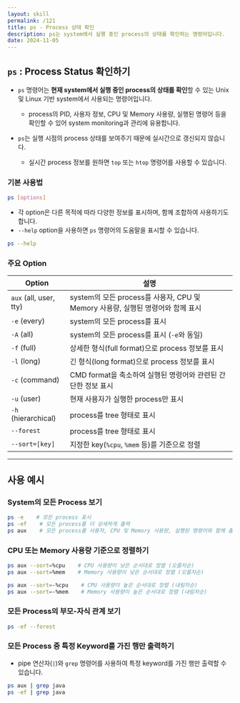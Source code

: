 ```yaml
---
layout: skill
permalink: /121
title: ps - Process 상태 확인
description: ps는 system에서 실행 중인 process의 상태를 확인하는 명령어입니다.
date: 2024-11-05
---
```



## `ps` : Process Status 확인하기

- `ps` 명령어는 **현재 system에서 실행 중인 process의 상태를 확인**할 수 있는 Unix 및 Linux 기반 system에서 사용되는 명령어입니다.
    - process의 PID, 사용자 정보, CPU 및 Memory 사용량, 실행된 명령어 등을 확인할 수 있어 system monitoring과 관리에 유용합니다.

- `ps`는 실행 시점의 process 상태를 보여주기 때문에 실시간으로 갱신되지 않습니다.
    - 실시간 process 정보를 원하면 `top` 또는 `htop` 명령어를 사용할 수 있습니다.


### 기본 사용법

```sh
ps [options]
```

- 각 option은 다른 목적에 따라 다양한 정보를 표시하며, 함께 조합하여 사용하기도 합니다.
- `--help` option을 사용하면 `ps` 명령어의 도움말을 표시할 수 있습니다.

```sh
ps --help
```


### 주요 Option

| Option | 설명 |
| --- | --- |
| `aux` (all, user, tty) | system의 모든 process를 사용자, CPU 및 Memory 사용량, 실행된 명령어와 함께 표시 |
| `-e` (every) | system의 모든 process를 표시 |
| `-A` (all) | system의 모든 process를 표시 (`-e`와 동일) |
| `-f` (full) | 상세한 형식(full format)으로 process 정보를 표시 |
| `-l` (long) | 긴 형식(long format)으로 process 정보를 표시 |
| `-c` (command) | CMD format을 축소하여 실행된 명령어와 관련된 간단한 정보 표시 |
| `-u` (user) | 현재 사용자가 실행한 process만 표시 |
| `-h` (hierarchical) | process를 tree 형태로 표시 |
| `--forest` | process를 tree 형태로 표시 |
| `--sort=[key]` | 지정한 key(`%cpu`, `%mem` 등)를 기준으로 정렬 |


---


## 사용 예시


### System의 모든 Process 보기

```sh
ps -e    # 모든 process 표시
ps -ef    # 모든 process를 더 상세하게 출력
ps aux    # 모든 process를 사용자, CPU 및 Memory 사용량, 실행된 명령어와 함께 출력
```


### CPU 또는 Memory 사용량 기준으로 정렬하기

```sh
ps aux --sort=%cpu    # CPU 사용량이 낮은 순서대로 정렬 (오름차순)
ps aux --sort=%mem    # Memory 사용량이 낮은 순서대로 정렬 (오름차순)

ps aux --sort=-%cpu    # CPU 사용량이 높은 순서대로 정렬 (내림차순)
ps aux --sort=-%mem    # Memory 사용량이 높은 순서대로 정렬 (내림차순)
```


### 모든 Process의 부모-자식 관계 보기

```sh
ps -ef --forest
```


### 모든 Process 중 특정 Keyword를 가진 행만 출력하기

- pipe 연산자(`|`)와 `grep` 명령어를 사용하여 특정 keyword를 가진 행만 출력할 수 있습니다.

```sh
ps aux | grep java
ps -ef | grep java
```
